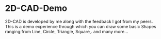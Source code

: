 # 2D-CAD-Demo
2D-CAD is developed by me along with the feedback I got from my peers. This is a demo experience through which you can draw some basic Shapes ranging from Line, Circle, Triangle, Square,. and many more...
